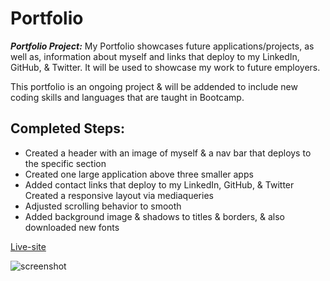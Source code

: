# Portfolio


***Portfolio Project:*** My Portfolio showcases future applications/projects, as well as, information about myself and links that deploy to my LinkedIn, GitHub, & Twitter. It will be used to showcase my work to future employers.


This portfolio is an ongoing project & will be addended to include new coding skills and languages that are taught in Bootcamp.


## Completed Steps:

* Created a header with an image of myself & a nav bar that deploys to the specific section
* Created one large application above three smaller apps
* Added contact links that deploy to my LinkedIn, GitHub, & Twitter
Created a responsive layout via mediaqueries
* Adjusted scrolling behavior to smooth
* Added background image & shadows to titles & borders, & also downloaded new fonts


[Live-site](https://human-exp11.github.io/portfolio/)

![screenshot](./portfolio/assets/git-images/screenshotportfolio.png)

